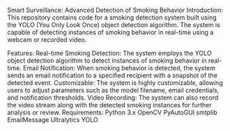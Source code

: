 Smart Surveillance: Advanced Detection of Smoking Behavior
Introduction:
This repository contains code for a smoking detection system built using the YOLO (You Only Look Once) object detection algorithm. The system is capable of detecting instances of smoking behavior in real-time using a webcam or recorded video.

Features:
Real-time Smoking Detection: The system employs the YOLO object detection algorithm to detect instances of smoking behavior in real-time.
Email Notification: When smoking behavior is detected, the system sends an email notification to a specified recipient with a snapshot of the detected event.
Customizable: The system is highly customizable, allowing users to adjust parameters such as the model filename, email credentials, and notification thresholds.
Video Recording: The system can also record the video stream along with the detected smoking instances for further analysis or review.
Requirements:
Python 3.x
OpenCV
PyAutoGUI
smtplib
EmailMessage
Ultralytics YOLO
